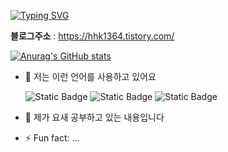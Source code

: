 [![Typing SVG](https://readme-typing-svg.herokuapp.com?font=Nanum+Pen+Script&size=50&pause=1000&color=1863F7&vCenter=true&width=435&lines=%EB%82%98%EB%8A%94+%EC%96%B4%EB%96%A4%EA%B0%9C%EB%B0%9C%EC%9E%90%3F%3F%3F)](https://git.io/typing-svg)

**블로그주소** : https://hhk1364.tistory.com/

[![Anurag's GitHub stats](https://github-readme-stats.vercel.app/api?username=hhk1364&rank_icon=github)](https://github.com/anuraghazra/github-readme-stats)

- 👻 저는 이런 언어를 사용하고 있어요
  
  ![Static Badge](https://img.shields.io/badge/language-JAVA-FFBB00) ![Static Badge](https://img.shields.io/badge/language-python-0054FF) ![Static Badge](https://img.shields.io/badge/language-javascript-FFE400)

- 🌱 제가 요새 공부하고 있는 내용입니다
- ⚡ Fun fact: ...
